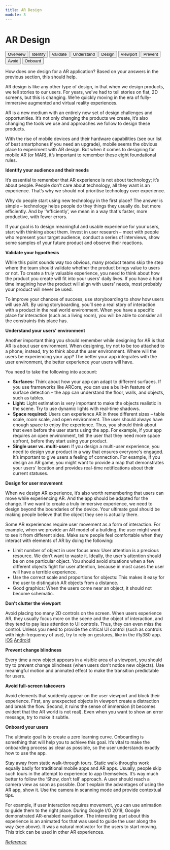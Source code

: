 ```yaml
---
title: AR Design
module: 3
---
```


# AR Design

<div class="tab">
  <button class="tablinks active" onclick="openTab(event, 'Overview')">Overview</button>
  <button class="tablinks" onclick="openTab(event, 'Identify')">Identify</button>
  <button class="tablinks" onclick="openTab(event, 'Validate')">Validate</button>
  <button class="tablinks" onclick="openTab(event, 'Understand')">Understand</button>
  <button class="tablinks" onclick="openTab(event, 'Design')">Design</button>
  <button class="tablinks" onclick="openTab(event, 'Viewport')">Viewport</button>
  <button class="tablinks" onclick="openTab(event, 'Prevent')">Prevent</button>
  <button class="tablinks" onclick="openTab(event, 'Avoid')">Avoid</button>
  <button class="tablinks" onclick="openTab(event, 'Onboard')">Onboard</button>

</div>

<div id="Overview" class="tabcontent" style="display:block">
<p>How does one design for a AR application?  Based on your answers in the previous section, this should help.</p>

<p>AR design is like any other type of design, in that when we design products, we tell stories to our users. For years, we've had to tell stories on flat, 2D screens, but this is changing. We’re quickly moving in the era of fully-immersive augmented and virtual reality experiences. </p>

<p>AR is a new medium with an entirely new set of design challenges and opportunities. It’s not only changing the products we create, it’s also changing the tools we use and approaches we follow to design these products. </p>

<p>With the rise of mobile devices and their hardware capabilities (see our list of best smartphones if you need an upgrade), mobile seems the obvious place to experiment with AR design. But when it comes to designing for mobile AR (or MAR), it’s important to remember these eight foundational rules.</p>
</div>

<div id="Identify" class="tabcontent">

<p><b>Identify your audience and their needs</b></p>

<p>It’s essential to remember that AR experience is not about technology; it’s about people. People don’t care about technology, all they want is an experience. That’s why we should not prioritise technology over experience.</p>

<p>Why do people start using new technology in the first place? The answer is simple – technology helps people do they things they usually do. but more efficiently. And by '‘efficiently’, we mean in a way that's faster, more productive, with fewer errors.</p>

<p>If your goal is to design meaningful and usable experience for your users, start with thinking about them. Invest in user research – meet with people who represent your target audience, conduct a series of interviews, show some samples of your future product and observe their reactions. </p>

</div>
<div id="Validate" class="tabcontent">

<p><b>Validate your hypothesis</b></p>

<p>While this point sounds way too obvious, many product teams skip the step where the team should validate whether the product brings value to users or not. To create a truly valuable experience, you need to think about how the product you create will fit into your users' daily lives. If you have a hard time imagining how the product will align with users' needs, most probably your product will never be used.</p>

<p>To improve your chances of success, use storyboarding to show how users will use AR. By using storyboarding, you’ll see a real story of interaction with a product in the real world environment. When you have a specific place for interaction (such as a living room), you will be able to consider all the constraints this place has. </p>
</div>
<div id="Understand" class="tabcontent">

<p><b>Understand your users' environment</b></p>

<p>Another important thing you should remember while designing for AR is that AR is about user environment. When designing, try not to be too attached to a phone; instead, try to think about the user environment. Where will the users be experiencing your app? The better your app integrates with the user environment, the better experience your users will have.</p>

<p>You need to take the following into account:</p>
<ul>
<li><b>Surfaces:</b> Think about how your app can adapt to different surfaces. If you use frameworks like ARCore, you can use a built-in feature of surface detection – the app can understand the floor, walls, and objects, such as tables.</li>

<li><b>Light:</b> Light estimation is very important to make the objects realistic in the scene. Try to use dynamic lights with real-time shadows.</li>

<li><b>Space required:</b> Users can experience AR in three different sizes – table scale, room scale, and open environment. The user should always have enough space to enjoy the experience. Thus, you should think about that even before the user starts using the app. For example, if your app requires an open environment, tell the user that they need more space upfront, before they start using your product.</li>

<li><b>Single user vs. multi-user:</b> If you design a multi-user experience, you need to design your product in a way that ensures everyone's engaged. It’s important to give users a feeling of connection. For example, if you design an AR game, you might want to provide a map that demonstrates your users' location and provides real-time notifications about their current statuses.</li>
</ul>
</div>
<div id="Design" class="tabcontent">

<p><b>Design for user movement</b></p>

<p>When we design AR experience, it’s also worth remembering that users can move while experiencing AR. And the app should be adapted for the change. If we want to create a truly immersive experience, we need to design beyond the boundaries of the device. Your ultimate goal should be making people believe that the object they see is actually there. </p>

<p>Some AR experiences require user movement as a form of interaction. For example, when we provide an AR model of a building, the user might want to see it from different sides. Make sure people feel comfortable when they interact with elements of 
AR by doing the following:</p>
<ul>
<li>Limit number of object in user focus area: User attention is a precious resource. We don’t want to waste it. Ideally, the user's attention should be on one particular object. You should avoid situations when a few different objects fight for user attention, because in most cases the user will have a terrible experience.
</li>
<li>Use the correct scale and proportions for objects: This makes it easy for the user to distinguish AR objects from a distance.</li>
<li>Good graphics: When the users come near an object, it should not become schematic.</li>
</ul>
</div>
<div id="Viewport" class="tabcontent">

<p><b>Don't clutter the viewport</b></p>

<p>Avoid placing too many 2D controls on the screen. When users experience AR, they usually focus more on the scene and the object of interaction, and they tend to pay less attention to UI controls. Thus, they can even miss the control. Unless you need to provide the critical UI control (such as controls with high-frequency of use), try to rely on gestures, like in the ifly380 app. <a href="https://apps.apple.com/us/app/iflya380/id1276202010" target="_new">iOS</a> <a href="https://play.google.com/store/apps/details?id=com.airbus.iflya380.android&hl=en_US" target="_new">Android</a></p>
</div>
<div id="Prevent" class="tabcontent">

<p><b>Prevent change blindness</b></p>

<p>Every time a new object appears in a visible area of a viewport, you should try to prevent change blindness (when users don't notice new objects). Use meaningful motion and animated effect to make the transition predictable for users. </p>
</div>
<div id="Avoid" class="tabcontent">

<p><b>Avoid full-screen takeovers</b></p>

<p>Avoid elements that suddenly appear on the user viewport and block their experience. First, any unexpected objects in viewport create a distraction and break the flow. Second, it ruins the sense of immersion (it becomes evident that the AR world is not real). Even when you want to show an error message, try to make it subtle.</p>
</div>
<div id="Onboard" class="tabcontent">

<p><b>Onboard your users</b></p>

<p>The ultimate goal is to create a zero learning curve. Onboarding is something that will help you to achieve this goal. It’s vital to make the onboarding process as clear as possible, so the user understands exactly how to use the app.</p>

<p>Stay away from static walk-through tours. Static walk-throughs work equally badly for traditional mobile apps and AR apps. Usually, people skip such tours in the attempt to experience to app themselves. It’s way much better to follow the ‘Show, don’t tell’ approach. A user should reach a camera view as soon as possible. Don’t explain the advantages of using the AR app, show it. Use the camera in scanning mode and provide contextual tips.</p>

<p>For example, if user interaction requires movement, you can use animation to guide them to the right place. During Google I/O 2018, Google demonstrated AR-enabled navigation. The interesting part about this experience is an animated fox that was used to guide the user along the way (see above). It was a natural motivator for the users to start moving. This trick can be used in other AR experiences.</p>
</div>

<p><a href="https://www.creativebloq.com/features/ar-design" target="_new"><em>Reference</em></a>


